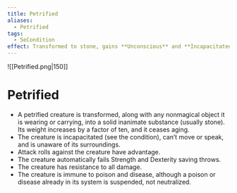 ```yaml
---
title: Petrified
aliases:
  - Petrified
tags:
  - 5eCondition
effect: Transformed to stone, gains **Unconscious** and **Incapacitated** condition and resistance to all damage.
---
```


![[Petrified.png|150]]

# Petrified
- A petrified creature is transformed, along with any nonmagical object it is wearing or carrying, into a solid inanimate substance (usually stone). Its weight increases by a factor of ten, and it ceases aging. 
- The creature is incapacitated (see the condition), can’t move or speak, and is unaware of its surroundings.
- Attack rolls against the creature have advantage.
- The creature automatically fails Strength and Dexterity saving throws.
- The creature has resistance to all damage.
- The creature is immune to poison and disease, although a poison or disease already in its system is suspended, not neutralized.